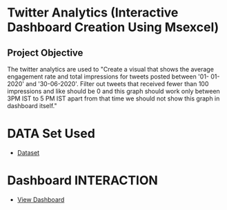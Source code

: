 # Twitter Analytics (Interactive Dashboard Creation Using Msexcel)
## Project Objective
The twitter analytics are used to "Create a visual that shows the average engagement rate and total impressions for tweets posted between '01- 01-2020' and '30-06-2020'. Filter out tweets that received fewer than 100 impressions and like should be 0 and this graph should work only between 3PM IST to 5 PM IST apart from that time we should not show this graph in dashboard itself."

# DATA Set Used
- <a href="https://github.com/Kranthi-india/Twitter-Dashboard-Analytics-using-Powerbi/blob/main/Tweet%20Analytics%20Task%201.pbix">Dataset</a>

# Dashboard INTERACTION
- <a href="https://1drv.ms/u/s!AqmNAuO-hcBvcXJVfEElxsos3Os?e=hbGcZB">View Dashboard</a>
